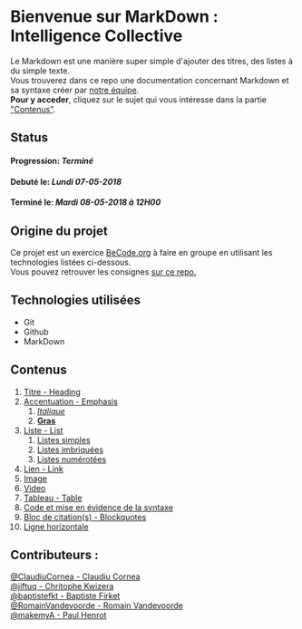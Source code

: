 # Bienvenue sur MarkDown : Intelligence Collective

Le Markdown est une manière super simple d'ajouter des titres, des listes à du simple texte.  
Vous trouverez dans ce repo une documentation concernant Markdown et sa syntaxe créer par [notre équipe](https://github.com/SammuelJ/exercice-markdown#contributeurs-).  
**Pour y acceder**, cliquez sur le sujet qui vous intéresse dans la partie ["Contenus"](https://github.com/SammuelJ/exercice-markdown#contenus).

## Status

#### **Progression:** *Terminé*
#### **Debut&eacute; le:** *Lundi 07-05-2018*
#### **Termin&eacute; le:** *Mardi 08-05-2018 à 12H00*

## Origine du projet

Ce projet est un exercice [BeCode.org](https://BeCode.org) à faire en groupe en utilisant les technologies listées ci-dessous.  
Vous pouvez retrouver les consignes [sur ce repo.](https://github.com/becodeorg/lovelace-2/blob/master/01-La-prairie/exercice-markdown-groupe.md)

## Technologies utilisées

* Git
* Github
* MarkDown

## Contenus 

1. [Titre - Heading](https://github.com/SammuelJ/exercice-markdown/blob/master/markdown.md#titre---headers)
1. [Accentuation - Emphasis](https://github.com/SammuelJ/exercice-markdown/blob/master/markdown.md#accentuation---emphasis)
	1. [*Italique*](https://github.com/SammuelJ/exercice-markdown/blob/master/markdown.md#texte-en-italique)
	1. [**Gras**](https://github.com/SammuelJ/exercice-markdown/blob/master/markdown.md#texte-en-gras)
1. [Liste - List](https://github.com/SammuelJ/exercice-markdown/blob/master/markdown.md#accentuation---emphasis)
	1. [Listes simples](https://github.com/SammuelJ/exercice-markdown/blob/master/markdown.md#listes-simples)
	1. [Listes imbriquées](https://github.com/SammuelJ/exercice-markdown/blob/master/markdown.md#listes-imbriquées)
	1. [Listes numérotées](https://github.com/SammuelJ/exercice-markdown/blob/master/markdown.md#listes-numérotées)
1. [Lien - Link ](https://github.com/SammuelJ/exercice-markdown/blob/master/markdown.md#lien---link)
1. [Image](https://github.com/SammuelJ/exercice-markdown/blob/master/markdown-insertions.md#images)
1. [Video](https://github.com/SammuelJ/exercice-markdown/blob/master/markdown-insertions.md#vidéos)
1. [Tableau - Table](https://github.com/SammuelJ/exercice-markdown/blob/master/markdown.md#tableaux---table)
1. [Code et mise en évidence de la syntaxe](https://github.com/SammuelJ/exercice-markdown/blob/master/markdown.md#tableaux---table)
1. [Bloc de citation(s) - Blockquotes](https://github.com/SammuelJ/exercice-markdown/blob/master/markdown.md#tableaux---table)
1. [Ligne horizontale](https://github.com/SammuelJ/exercice-markdown/blob/master/markdown.md#tableaux---table)



## Contributeurs :

[@ClaudiuCornea - Claudiu Cornea](https://github.com/ClaudiuCornea)  
[@jiftuq - Chritophe Kwizera](https://github.com/jiftuq)  
[@baptistefkt - Baptiste Firket](https://github.com/baptistefkt)  
[@RomainVandevoorde - Romain Vandevoorde](https://github.com/RomainVandevoorde)  
[@makemyA - Paul Henrot](https://github.com/makemyA)
